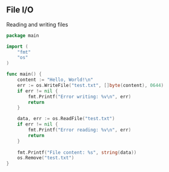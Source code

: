 <!-- METADATA
{
  "title": "Golang File Io",
  "tags": [
    "go",
    "file-io",
    "io"
  ],
  "language": "go"
}
-->

## File I/O
Reading and writing files
```go
package main

import (
    "fmt"
    "os"
)

func main() {
    content := "Hello, World!\n"
    err := os.WriteFile("test.txt", []byte(content), 0644)
    if err != nil {
        fmt.Printf("Error writing: %v\n", err)
        return
    }

    data, err := os.ReadFile("test.txt")
    if err != nil {
        fmt.Printf("Error reading: %v\n", err)
        return
    }
    
    fmt.Printf("File content: %s", string(data))
    os.Remove("test.txt")
}
```